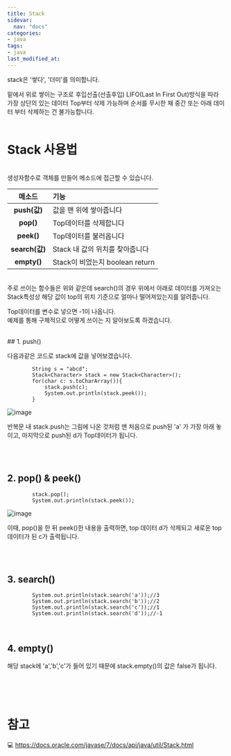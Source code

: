 ```yaml
---
title: Stack
sidevar:
  nav: "docs"
categories:
- java
tags:
- java
last_modified_at:
---
```


stack은 '쌓다', '더미'를 의미합니다. 

밑에서 위로 쌓이는 구조로 후입선출(선출후입) LIFO(Last In First Out)방식을 따라
가장 상단의 있는 데이터 Top부터 삭제 가능하며 순서를 무시한 채 
중간 또는 아래 데이터 부터 삭제하는 건 불가능합니다. 
<br/>
<br/>

# Stack 사용법
<br/>
생성자함수로 객체를 만들어 메소드에 접근할 수 있습니다. 
<br/>

| 메소드 | 기능 |
| :---: | :--- |
| **push(값)** | 값을 맨 위에 쌓아줍니다 |
| **pop()** | Top데이터를 삭제합니다 |
| **peek()** | Top데이터를 불러옵니다 |
| **search(값)** | Stack 내 값의 위치를 찾아줍니다 |
| **empty()** | Stack이 비었는지 boolean return |

<br/>
주로 쓰이는 함수들은 위와 같은데 
search()의 경우 위에서 아래로 데이터를 가져오는 Stack특성상
해당 값이 top의 위치 기준으로 얼마나 떨어져있는지를 알려줍니다.

Top데이터를 변수로 넣으면 -1이 나옵니다.
<br/>
예제를 통해 구체적으로 어떻게 쓰이는 지 알아보도록 하겠습니다. 

<br/>
## 1. push()

다음과같은 코드로 stack에 값을 넣어보겠습니다. 

```
        String s = "abcd";
        Stack<Character> stack = new Stack<Character>();
        for(char c: s.toCharArray()){
            stack.push(c);
            System.out.println(stack.peek());
        }
```

![image](https://user-images.githubusercontent.com/79133602/143578881-8c5bc131-5657-4f63-9414-93a111992a2c.png)


반복문 내 stack.push는 그림에 나온 것처럼 맨 처음으로 push된 'a' 가 가장 아래 놓이고, 마지막으로 push된 d가 Top데이터가 됩니다. 



<br/><br/>

## 2. pop() & peek()


```
        stack.pop();
        System.out.println(stack.peek());

```

![image](https://user-images.githubusercontent.com/79133602/143578922-6a9670ca-b16e-465c-8639-43911b3e46d8.png)

이때, pop()을 한 뒤 peek()한 내용을 출력하면, top 데이터 d가 삭제되고 새로운 top데이터가 된 c가 출력됩니다. 

<br/><br/>
## 3. search()


```
        System.out.println(stack.search('a'));//3
        System.out.println(stack.search('b'));//2
        System.out.println(stack.search('c'));//1
        System.out.println(stack.search('d'));//-1
```

<br/>

## 4. empty()

해당 stack에 'a','b','c'가 들어 있기 때문에 stack.empty()의 값은 false가 됩니다. 

<br/><br/><br/>

# 참고

💻 <https://docs.oracle.com/javase/7/docs/api/java/util/Stack.html>